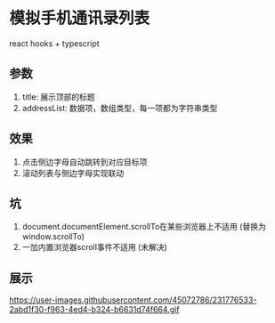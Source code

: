 # 模拟手机通讯录列表

react hooks + typescript

## 参数
1. title: 展示顶部的标题
2. addressList: 数据项，数组类型，每一项都为字符串类型

## 效果
1. 点击侧边字母自动跳转到对应目标项
2. 滚动列表与侧边字母实现联动

## 坑
1. document.documentElement.scrollTo在某些浏览器上不适用 (替换为window.scrollTo)
2. 一加内置浏览器scroll事件不适用 (未解决)

## 展示
https://user-images.githubusercontent.com/45072786/231776533-2abd1f30-f963-4ed4-b324-b6631d74f664.gif